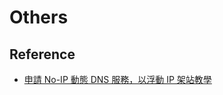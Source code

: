# Others


## Reference

- [申請 No-IP 動態 DNS 服務，以浮動 IP 架站教學](https://blog.gtwang.org/web-development/no-ip-dynamic-dns/)